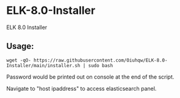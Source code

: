 # ELK-8.0-Installer
ELK 8.0 Installer

## Usage:
```
wget -qO- https://raw.githubusercontent.com/Oiuhqw/ELK-8.0-Installer/main/installer.sh | sudo bash
```

Password would be printed out on console at the end of the script.

Navigate to "host ipaddress" to access elasticsearch panel.
